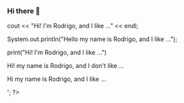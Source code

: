 ### Hi there 👋

cout << "Hi! I'm Rodrigo, and I like ..." << endl;

System.out.println("Hello my name is Rodrigo, and I like ...");

print("Hi! I'm Rodrigo, and I like ...")

<body>
<p> Hi! my name is Rodrigo, and I don't like ... <br></p>
</body>

<?php echo '<p>Hi my name is Rodrigo, and I like ...</p>'; ?>
